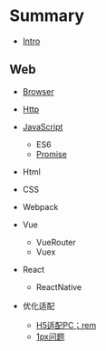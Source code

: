# Summary

* [Intro](README.md)

## Web

* [Browser](./web/Browser.md)
* [Http](./web/Http.md)
* [JavaScript](./web/JavaScript.md)
    * ES6
    * [Promise](./web/Promise.md)

* Html
* CSS
* Webpack
* Vue
    * VueRouter
    * Vuex
* React
    * ReactNative
* 优化适配
    * [H5适配PC；rem](./web/rem.md)
    * [1px问题](./web/1px.md)

